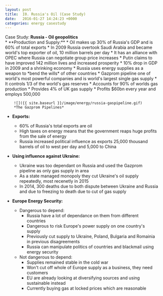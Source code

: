```yaml
---
layout: post
title:  I0. Russia's Oil (Case Study)
date:   2016-01-27 14:24:23 +0000
categories: energy casestudy
---
```


<div class="know know-info">
<i class="fa fa-book" aria-hidden="true"> </i> Case Study:<b>
Russia - Oil geopolitics
</b></div>
* **Production and Supply:**
	* Oil makes up 30% of Russia's GDP and is 60% of total exports
	* In 2009 Russia overtook Saudi Arabia and became world's top exporter of oil, 10 million barrels per day
	* It has an alliance with OPEC where Russia can negotiate group price increases
	* Putin claims to have improved 142 million lives and increased prosperity
	* 10% drop in GDP in 2009 and a shrinking economy
	* Russia uses energy supplies as a weapon to *bend the wills* of other countries 
	* Gazprom pipeline one of world's most powerful companies and is world's largest single gas supply
		* It controls 1/3 of the world's gas reserves 
		* Accounts for 90% of worlds gas production
		* Provides 4% of UK gas supply
		* Profits $60bn every year and employs 500,000 

	
		![]({{ site.baseurl }}/image/energy/russia-gaspipeline.gif)
		*The Gazprom Pipelines*

* **Exports:**
	* 60% of Russia's total exports are oil
	* High taxes on energy means that the government reaps huge profits from the sale of energy
	* Russia increased political influence as exports 25,000 thousand barrels of oil to west per day and 5,000 to China

* **Using influence against Ukraine:**
	* Ukraine was too dependant on Russia and used the Gazprom pipeline as only gas supply in area
	* As a state managed monopoly they cut Ukraine's oil supply repeatedly, most recenetly in 2015
	* In 2014, 300 deaths due to both dispute between Ukraine and Russia and due to freezing to death due to cut of gas supply

* **Europe Energy Security:**
	* Dangerous to depend:
		* Russia have a lot of dependance on them from different countries
		* Dangerous to risk Europe's power supply on one country's supply
		* Previously cut supply to Ukraine, Poland, Bulgaria and Romainia in previous disagreements 
		* Russia can manipulate politics of countries and blackmail using energy security
	* Not dangerous to depend:
		* Supplies remained stable in the cold war
		* Won't cut off whole of Europe supply as a business, they need customers
		* EU are already looking at diversifying sources and using sustainable instead
		* Currently buying gas at locked prices which are reasonable 

